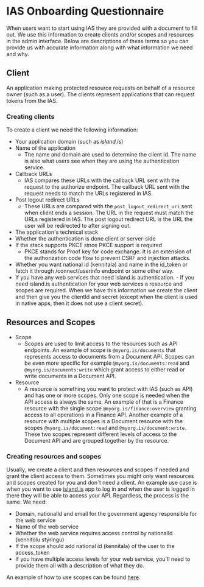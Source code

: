 # IAS Onboarding Questionnaire

When users want to start using IAS they are provided with a document to fill out. We use this information to create clients and/or scopes and resources in the admin interface. Below are descriptions of these terms so you can provide us with accurate information along with what information we need and why.

## Client

An application making protected resource requests on behalf of a resource owner (such as a user). The clients represent applications that can request tokens from the IAS.

### Creating clients

To create a client we need the following information:

- Your application domain (such as _island.is_)
- Name of the application
  - The name and domain are used to determine the client id. The name is also what users see when they are using the authentication service.
- Callback URLs
  - IAS compares these URLs with the callback URL sent with the request to the authorize endpoint. The callback URL sent with the request needs to match the URLs registered in IAS.
- Post logout redirect URLs
  - These URLs are compared with the `post_logout_redirect_uri` sent when client ends a session. The URL in the request must match the URLs registered in IAS. The post logout redirect URL is the URL the user will be redirected to after signing out.
- The application's technical stack
- Whether the authentication is done client or server-side
- If the stack supports PKCE since PKCE support is required
  - PKCE stands for Proof key for code exchange. It is an extension of the authorization code flow to prevent CSRF and injection attacks.
- Whether you want national id (kennitala) and name in the id_token or fetch it through /connect/userinfo endpoint or some other way.
- If you have any web services that need island.is authentication. - If you need island.is authentication for your web services a resource and scopes are required.
  When we have this information we create the client and then give you the clientId and secret (except when the client is used in native apps, then it does not use a client secret).

## Resources and Scopes

- Scope
  - Scopes are used to limit access to the resources such as API endpoints. An example of scope is `@myorg.is/documents` that represents access to documents from a Document API. Scopes can be even more specific for example `@myorg.is/documents:read` and `@myorg.is/documents:write` which grant access to either read or write documents in a Document API.
- Resource
  - A resource is something you want to protect with IAS (such as API) and has one or more scopes. Only one scope is needed when the API access is always the same. An example of that is a Finance resource with the single scope `@myorg.is/finance:overview` granting access to all operations in a Finance API. Another example of a resource with multiple scopes is a Document resource with the scopes `@myorg.is/document:read` and `@myorg.is/document:write`. These two scopes represent different levels of access to the Document API and are grouped together by the resource.

### Creating resources and scopes

Usually, we create a client and then resources and scopes if needed and grant the client access to them.
Sometimes you might only want resources and scopes created for you and don´t need a client. An example use case is when you want to use [island.is](http://island.is/) app to log in and when the user is logged in there they will be able to access your API. Regardless, the process is the same. We need:

- Domain, nationalId and email for the government agency responsible for the web service
- Name of the web service
- Whether the web service requires access control by nationalId (kennitölu stýringu)
- If the scope should add national id (kennitala) of the user to the access_token
- If you have multiple access levels for your web service, you´ll need to provide them all with a description of what they do.

An example of how to use scopes can be found [here](https://docs.devland.is/technical-overview/auth/configuration#example-authentication).

